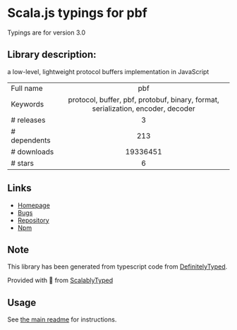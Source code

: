 
# Scala.js typings for pbf

Typings are for version 3.0

## Library description:
a low-level, lightweight protocol buffers implementation in JavaScript

|                    |                 |
| ------------------ | :-------------: |
| Full name          | pbf |
| Keywords           | protocol, buffer, pbf, protobuf, binary, format, serialization, encoder, decoder |
| # releases         | 3 |
| # dependents       | 213 |
| # downloads        | 19336451 |
| # stars            | 6 |

## Links
- [Homepage](https://github.com/mapbox/pbf)
- [Bugs](https://github.com/mapbox/pbf/issues)
- [Repository](https://github.com/mapbox/pbf)
- [Npm](https://www.npmjs.com/package/pbf)
    


## Note
This library has been generated from typescript code from [DefinitelyTyped](https://definitelytyped.org).

Provided with :purple_heart: from [ScalablyTyped](https://github.com/oyvindberg/ScalablyTyped)

## Usage
See [the main readme](../../readme.md) for instructions.


